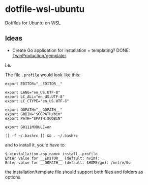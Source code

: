 # dotfile-wsl-ubuntu

Dotfiles for Ubuntu on WSL

## Ideas

- Create Go application for installation + templating? DONE: [TwinProduction/gemplater](TwinProduction/gemplater) 


i.e.

The file `.profile` would look like this:
```
export EDITOR="__EDITOR__"

export LANG="en_US.UTF-8"
export LC_ALL="en_US.UTF-8"
export LC_CTYPE="en_US.UTF-8"

export GOPATH="__GOPATH__"
export GOBIN="$GOPATH/bin"
export PATH="$PATH:$GOBIN"

export GO111MODULE=on

[[ -f ~/.bashrc ]] && . ~/.bashrc
```

and to install it, you'd have to:

```
$ <installation-app-name> install .profile
Enter value for __EDITOR__ (default: nvim): 
Enter value for __GOPATH__ (default: $HOME/go): /mnt/e/Go
```

the installation/template file should support both files and folders as options.

